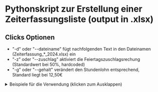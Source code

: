 # Pythonskript zur Erstellung einer Zeiterfassungsliste (output in .xlsx)

## Clicks Optionen

- "-d" oder "--dateiname" fügt nachfolgenden Text in den Dateinamen (Zeiterfassung_*_2024.xlsx) ein
- "-z" oder "--zuschlag" aktiviert die Feiertagszuschlagsrechung (Standardwert bei 50%, hardcoded)
- "-g" oder "--gehalt" verändert den Stundenlohn entsprechend, Standard liegt bei 12,50€

<details>
<summary>Beispiele für die Verwendung (klicken zum Ausklappen)</summary>

### Standardverwendung
```bash
py main.py
```
Erstellt eine Excel-Datei mit Standardstundenlohn (12,50€) ohne Feiertagszuschlag

### Mit angepasstem Stundenlohn
```bash
py main.py --gehalt 14.50
```

```bash
py main.py -g 14.50
```
Verwendet 14,50€ als Stundenlohn

### Mit Feiertagszuschlag
```bash
py main.py --zuschlag
```

```bash
py main.py -z
```
Aktiviert die Feiertagszuschlagsberechnung (50%)

### Mit eigenem Dateinamen
```bash
py main.py --dateiname MeineZeiterfassung
```

```bash
py main.py -d MeineZeiterfassung
```
Erstellt "Zeitplan_MeineZeiterfassung_2024.xlsx"

### Alle Optionen kombiniert
```bash
py main.py -d MeineZeiterfassung -g 14.50 -z
```
Verwendet alle verfügbaren Optionen
</details>

